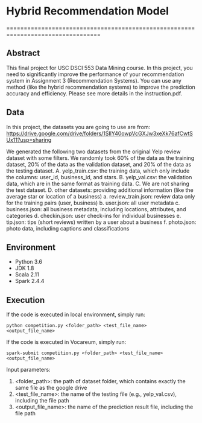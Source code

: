# Hybrid Recommendation Model
=================================================================================

## Abstract
This final project for USC DSCI 553 Data Mining course.
In this project, you need to significantly improve the performance of your recommendation
system in Assignment 3 (Recommendation Systems). You can use any method (like the hybrid recommendation systems) to improve
the prediction accuracy and efficiency.
Please see more details in the instruction.pdf.


## Data
In this project, the datasets you are going to use are from:
https://drive.google.com/drive/folders/1SIlY40owpVcGXJw3xeXk76afCwtSUx11?usp=sharing

We generated the following two datasets from the original Yelp review dataset with some filters. We
randomly took 60% of the data as the training dataset, 20% of the data as the validation dataset, and 20%
of the data as the testing dataset.
A. yelp_train.csv: the training data, which only include the columns: user_id, business_id, and stars.
B. yelp_val.csv: the validation data, which are in the same format as training data.
C. We are not sharing the test dataset.
D. other datasets: providing additional information (like the average star or location of a business)
 a. review_train.json: review data only for the training pairs (user, business)
 b. user.json: all user metadata
 c. business.json: all business metadata, including locations, attributes, and categories
 d. checkin.json: user check-ins for individual businesses
 e. tip.json: tips (short reviews) written by a user about a business
 f. photo.json: photo data, including captions and classifications


## Environment
- Python 3.6
- JDK 1.8
- Scala 2.11
- Spark 2.4.4

## Execution
If the code is executed in local environment, simply run:

```console
python competition.py <folder_path> <test_file_name> <output_file_name>
```

If the code is executed in Vocareum, simply run:

```console
spark-submit competition.py <folder_path> <test_file_name> <output_file_name>
```

Input parameters:
1. <folder_path>: the path of dataset folder, which contains exactly the same file as the google drive
2. <test_file_name>: the name of the testing file (e.g., yelp_val.csv), including the file path
3. <output_file_name>: the name of the prediction result file, including the file path
